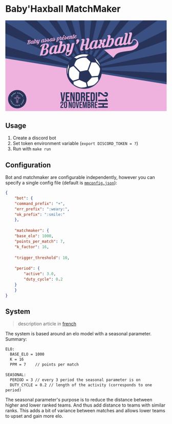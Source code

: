 # Baby'Haxball MatchMaker

![Affiche](project/static/affiche.png)

## Usage

1. Create a discord bot
2. Set token environment variable (`export DISCORD_TOKEN = ?`)
3. Run with `make run`


## Configuration

Bot and matchmaker are configurable independently, however you can specify a single
config file (default is [`mmconfig.json`](mmconfig.json)):

```json
{
    "bot": {
	"command_prefix": "+",
	"err_prefix": ":weary:",
	"ok_prefix": ":smile:"
    },

    "matchmaker": {
	"base_elo": 1000,
	"points_per_match": 7,
	"k_factor": 16,

	"trigger_threshold": 10,

	"period": {
	    "active": 3.0,
	    "duty_cycle": 0.2
	}
    }
}
```

## System

> description article in [french](project/PROJECT.md)

The system is based around an elo model with a seasonal parameter.
Summary:

```
ELO:
  BASE_ELO = 1000
  K = 16
  PPM = 7    // points per match

SEASONAL:
  PERIOD = 3 // every 3 period the seasonal parameter is on
  DUTY_CYCLE = 0.2 // length of the activity (corresponds to one period)
```

The seasonal parameter's purpose is to reduce the distance between higher and lower
ranked teams. And thus add distance to teams with similar ranks. This adds a bit of
variance between matches and allows lower teams to upset and gain more elo.
